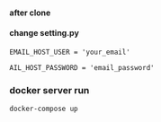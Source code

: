 
#### after clone 
#### change setting.py 

    EMAIL_HOST_USER = 'your_email'
    
    AIL_HOST_PASSWORD = 'email_password'
  
### docker server run
    docker-compose up
    
    
